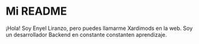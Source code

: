 # Mi README

¡Hola! Soy Enyel Liranzo, pero puedes llamarme Xardimods en la web. Soy un desarrollador Backend en constante constanten aprendizaje.
